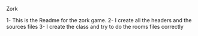 Zork

1- This is the Readme for the zork game.
2- I create all the headers and the sources files
3- I create the class and try to do the rooms files correctly
